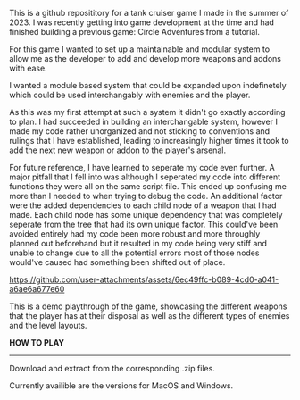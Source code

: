 This is a github reposititory for a tank cruiser game I made in the summer of 2023. I was recently getting into game development at the time and had finished building a previous game: Circle Adventures from a tutorial.

For this game I wanted to set up a maintainable and modular system to allow me as the developer to add and develop more weapons and addons with ease. 

I wanted a module based system that could be expanded upon indefinetely which could be used interchangably with enemies and the player.

As this was my first attempt at such a system it didn't go exactly according to plan. I had succeeded in building an interchangable system, however I made my code rather unorganized and not sticking to conventions and rulings that I have established, leading to increasingly higher times it took to add the next new weapon or addon to the player's arsenal.

For future reference, I have learned to seperate my code even further. A major pitfall that I fell into was although I seperated my code into different functions they were all on the same script file. This ended up confusing me more than I needed to when trying to debug the code. An additional factor were the added dependencies to each child node of a weapon that I had made. Each child node has some unique dependency that was completely seperate from the tree that had its own unique factor. This could've been avoided entirely had my code been more robust and more throughly planned out beforehand but it resulted in my code being very stiff and unable to change due to all the potential errors most of those nodes would've caused had something been shifted out of place.



https://github.com/user-attachments/assets/6ec49ffc-b089-4cd0-a041-a6ae6a677e60

This is a demo playthrough of the game, showcasing the different weapons that the player has at their disposal as well as the different types of enemies and the level layouts.


**HOW TO PLAY**
___

Download and extract from the corresponding .zip files.

Currently availible are the versions for MacOS and Windows.
